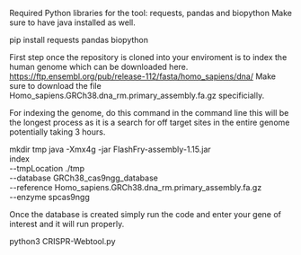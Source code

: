 Required Python libraries for the tool: requests,  pandas and biopython
Make sure to have java installed as well.

pip install requests pandas biopython

First step once the repository is cloned into your enviroment is to index the human genome which can be downloaded here.
https://ftp.ensembl.org/pub/release-112/fasta/homo_sapiens/dna/
Make sure to download the file Homo_sapiens.GRCh38.dna_rm.primary_assembly.fa.gz specificially.

For indexing the genome, do this command in the command line this will be the longest process as it is a search for off target sites in the entire genome potentially taking 3 hours.

mkdir tmp
java -Xmx4g -jar FlashFry-assembly-1.15.jar \
 index \
 --tmpLocation ./tmp \
 --database GRCh38_cas9ngg_database \
 --reference Homo_sapiens.GRCh38.dna_rm.primary_assembly.fa.gz \
 --enzyme spcas9ngg

Once the database is created simply run the code and enter your gene of interest and it will run properly.

python3 CRISPR-Webtool.py
